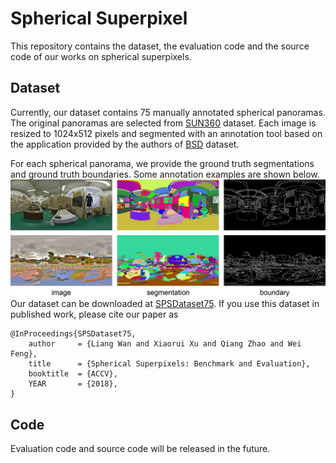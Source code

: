 # Spherical Superpixel
This repository contains the dataset, the evaluation code and the source code of our works on spherical superpixels.

## Dataset
Currently, our dataset contains 75 manually annotated spherical panoramas. The original panoramas are selected from [SUN360](https://vision.princeton.edu/projects/2012/SUN360/data/) dataset. Each image is resized to 1024x512 pixels and segmented with an annotation tool based on the application provided by the authors of [BSD](https://www2.eecs.berkeley.edu/Research/Projects/CS/vision/bsds/) dataset.

For each spherical panorama, we provide the ground truth segmentations and ground truth boundaries. Some annotation examples are shown below. 
![image](./Figs/dataset.png)
Our dataset can be downloaded at [SPSDataset75](http://scs.tju.edu.cn/~lwan/data/spsdataset/spsdataset75.rar). If you use this dataset in published work, please cite our paper as
```
@InProceedings{SPSDataset75,
    author     = {Liang Wan and Xiaorui Xu and Qiang Zhao and Wei Feng},
    title      = {Spherical Superpixels: Benchmark and Evaluation},
    booktitle  = {ACCV},
    YEAR       = {2018},
}
```

## Code
Evaluation code and source code will be released in the future.
